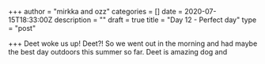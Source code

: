 +++
author = "mirkka and ozz"
categories = []
date = 2020-07-15T18:33:00Z
description = ""
draft = true
title = "Day 12 - Perfect day"
type = "post"

+++
Deet woke us up! Deet?! So we went out in the morning and had maybe the best day outdoors this summer so far. Deet is amazing dog and 